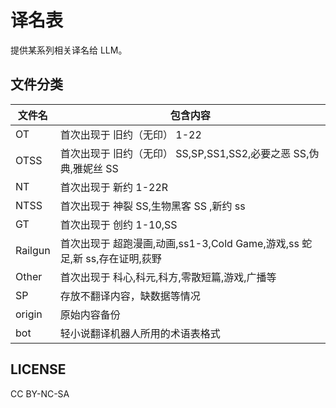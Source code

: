 # 译名表

提供某系列相关译名给 LLM。

## 文件分类

| 文件名  | 包含内容                                                                  |
| ------- | ------------------------------------------------------------------------- |
| OT      | 首次出现于 旧约（无印） 1-22                                              |
| OTSS    | 首次出现于 旧约（无印） SS,SP,SS1,SS2,必要之恶 SS,伪典,雅妮丝 SS          |
| NT      | 首次出现于 新约 1-22R                                                     |
| NTSS    | 首次出现于 神裂 SS,生物黑客 SS ,新约 ss                                   |
| GT      | 首次出现于 创约 1-10,SS                                                   |
| Railgun | 首次出现于 超跑漫画,动画,ss1-3,Cold Game,游戏,ss 蛇足,新 ss,存在证明,荻野 |
| Other   | 首次出现于 科心,科元,科方,零散短篇,游戏,广播等                            |
| SP      | 存放不翻译内容，缺数据等情况                                              |
| origin  | 原始内容备份                                                              |
| bot  | 轻小说翻译机器人所用的术语表格式            |

## LICENSE

CC BY-NC-SA
